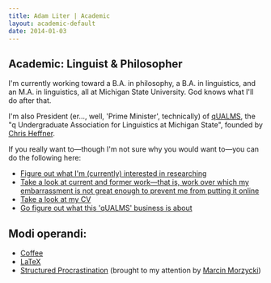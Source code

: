 ```yaml
---
title: Adam Liter | Academic
layout: academic-default
date: 2014-01-03
---
```


## Academic: Linguist &amp; Philosopher
					
I'm currently working toward a B.A. in philosophy, a B.A. in linguistics, and an M.A. in linguistics, all at Michigan State University. God knows what I'll do after that.

I'm also President (er&#8230;, well, 'Prime Minister', technically) of [qUALMS](http://www.msu.edu/~qualms), the "q Undergraduate Association for Linguistics at Michigan State", founded by [Chris Heffner](http://ling.umd.edu/~heffner).

If you really want to&#8212;though I'm not sure why you would want to&#8212;you can do the following here:

- [Figure out what I'm (currently) interested in researching](http://adamliter.org/academic/interests)
- [Take a look at current and former work&#8212;that is, work over which my embarrassment is not great enough to prevent me from putting it online](http://adamliter.org/academic/work)
- [Take a look at my CV](http://adamliter.org/content/adamlitercv.pdf)
- [Go figure out what this 'qUALMS' business is about](http://www.msu.edu/~qualms)
	
## Modi operandi:

- [Coffee](https://en.wikipedia.org/wiki/Coffee)
- [LaTeX](http://en.wikipedia.org/wiki/LaTeX)
- [Structured Procrastination](http://www.structuredprocrastination.com/) (brought to my attention by [Marcin Morzycki](https://www.msu.edu/~morzycki))